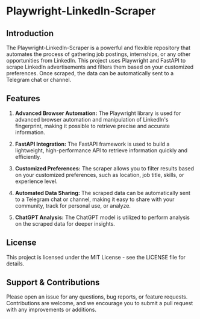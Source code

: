 # Playwright-LinkedIn-Scraper


## Introduction
The Playwright-LinkedIn-Scraper is a powerful and flexible repository that automates the process of gathering job postings, internships, or any other opportunities from LinkedIn. This project uses Playwright and FastAPI to scrape LinkedIn advertisements and filters them based on your customized preferences. Once scraped, the data can be automatically sent to a Telegram chat or channel.

## Features
1. **Advanced Browser Automation:** The Playwright library is used for advanced browser automation and manipulation of LinkedIn's fingerprint, making it possible to retrieve precise and accurate information.

2. **FastAPI Integration:** The FastAPI framework is used to build a lightweight, high-performance API to retrieve information quickly and efficiently.

3. **Customized Preferences:** The scraper allows you to filter results based on your customized preferences, such as location, job title, skills, or experience level.

4. **Automated Data Sharing:** The scraped data can be automatically sent to a Telegram chat or channel, making it easy to share with your community, track for personal use, or analyze.

5. **ChatGPT Analysis:** The ChatGPT model is utilized to perform analysis on the scraped data for deeper insights.

## License
This project is licensed under the MIT License - see the LICENSE file for details.

## Support & Contributions
Please open an issue for any questions, bug reports, or feature requests. Contributions are welcome, and we encourage you to submit a pull request with any improvements or additions.
